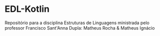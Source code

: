 # EDL-Kotlin
Repositório para a disciplina Estruturas de Linguagens ministrada pelo professor Francisco Sant'Anna
Dupla: Matheus Rocha & Matheus Ignácio
